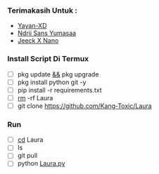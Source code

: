 ### Terimakasih Untuk :
- [Yayan-XD]()
- [Ndrii Sans Yumasaa]()
- [Jeeck X Nano]()

### Install Script Di Termux
- [ ] pkg update [&&]() pkg upgrade
- [ ] pkg install python git -y
- [ ] pip install -r requirements.txt
- [ ] [rm]() -rf Laura
- [ ] git clone https://github.com/Kang-Toxic/Laura

### Run
- [ ] [cd]() Laura
- [ ] ls
- [ ] git pull
- [ ] python [Laura.py]()
